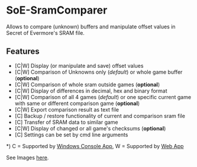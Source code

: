 # SoE-SramComparer
Allows to compare (unknown) buffers and manipulate offset values in Secret of Evermore's SRAM file.

## Features
* [C|W] Display (or manipulate and save) offset values
* [C|W] Comparison of Unknowns only (*default*) or whole game buffer (**optional**)
* [C|W] Comparison of whole sram outside games (**optional**)
* [C|W] Display of differences in decimal, hex and binary format
* [C|W] Comparison of all 4 games (*default*) or one specific current game with same or different comparison game (**optional**)
* [C|W] Export comparison result as text file
* [C] Backup / restore functionality of current and comparison sram file
* [C] Transfer of SRAM data to similar game 
* [C|W] Display of changed or all game's checksums (**optional**)
* [C] Settings can be set by cmd line arguments

*) C = Supported by [Windows Console App](embed?p=downloads), W = Supported by [Web App](compare)

See Images [here](embed?p=imagery).